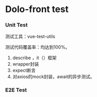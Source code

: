 # Dolo-front test

### Unit Test

测试工具：vue-test-utils

测试代码覆盖率：均达到100%。

1. describe ，it（）框架
2. wrapper封装
3. expect断言
4. 对axios的mock封装，await的异步测试。

### E2E Test

 